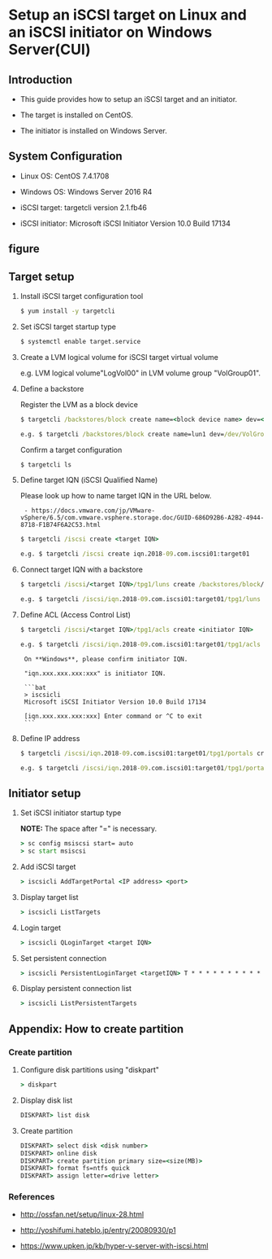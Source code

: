 # Setup an iSCSI target on Linux and an iSCSI initiator on Windows Server(CUI)

## Introduction
- This guide provides how to setup an iSCSI target and an initiator.

- The target is installed on CentOS.

- The initiator is installed on Windows Server.


## System Configuration
- Linux OS: CentOS 7.4.1708
- Windows OS: Windows Server 2016 R4


- iSCSI target: targetcli version 2.1.fb46
- iSCSI initiator: Microsoft iSCSI Initiator Version 10.0 Build 17134

## figure

## Target setup

1. Install iSCSI target configuration tool
    
    ```bat
    $ yum install -y targetcli
    ```
    
2. Set iSCSI target startup type

    ```bat
    $ systemctl enable target.service
    ```
    
3. Create a LVM logical volume for iSCSI target virtual volume

    e.g. LVM logical volume"LogVol00" in LVM volume group "VolGroup01".
    
    
4. Define a backstore

    Register the LVM as a block device
    
    ```bat
    $ targetcli /backstores/block create name=<block device name> dev=<device path>
    
    e.g. $ targetcli /backstores/block create name=lun1 dev=/dev/VolGroup01/LogVol00
    ```
    Confirm a target configuration
    
    ```bat
    $ targetcli ls
    ```
    
5. Define target IQN (iSCSI Qualified Name)
    
    Please look up how to name target IQN in the URL below.
    
        - https://docs.vmware.com/jp/VMware-vSphere/6.5/com.vmware.vsphere.storage.doc/GUID-686D92B6-A2B2-4944-8718-F1B74F6A2C53.html
    
    ```bat
    $ targetcli /iscsi create <target IQN>
    
    e.g. $ targetcli /iscsi create iqn.2018-09.com.iscsi01:target01
    ```
    
6. Connect target IQN with a backstore

    ```bat
    $ targetcli /iscsi/<target IQN>/tpg1/luns create /backstores/block/<block device name>
    
    e.g. $ targetcli /iscsi/iqn.2018-09.com.iscsi01:target01/tpg1/luns create /backstores/block/lun1
    ```
    
7. Define ACL (Access Control List)

    ```bat
    $ targetcli /iscsi/<target IQN>/tpg1/acls create <initiator IQN>
    
    e.g. $ targetcli /iscsi/iqn.2018-09.com.iscsi01:target01/tpg1/acls create iqn.1991-05.com.microsoft:vserver1
    ```
    
        On **Windows**, please confirm initiator IQN.
    
        "iqn.xxx.xxx.xxx:xxx" is initiator IQN.
    
        ```bat
        > iscsicli
        Microsoft iSCSI Initiator Version 10.0 Build 17134
    
        [iqn.xxx.xxx.xxx:xxx] Enter command or ^C to exit
        ```
    
8. Define IP address

    ```bat
    $ targetcli /iscsi/iqn.2018-09.com.iscsi01:target01/tpg1/portals create <IP address> <port>
    
    e.g. $ targetcli /iscsi/iqn.2018-09.com.iscsi01:target01/tpg1/portals create 192.168.100.100 3260
    ```
    

## Initiator setup

1. Set iSCSI initiator startup type 

    **NOTE:** The space after "=" is necessary.
    
    ```bat
    > sc config msiscsi start= auto
    > sc start msiscsi
    ```
   
2. Add iSCSI target

    ```bat
    > iscsicli AddTargetPortal <IP address> <port>
    ```
    
3. Display target list

    ```bat
    > iscsicli ListTargets
    ```
    
4. Login target

    ```bat
    > iscsicli QLoginTarget <target IQN>
    ```
    
5. Set persistent connection

    ```bat
    > iscsicli PersistentLoginTarget <targetIQN> T * * * * * * * * * * * * * * * 0
    ```
    
6. Display persistent connection list

    ```bat
    > iscsicli ListPersistentTargets
    ```
  
## Appendix: How to create partition      
### Create partition

1. Configure disk partitions using "diskpart"
    
    ```bat
    > diskpart
    ```
    
2. Display disk list
    
    ```bat
    DISKPART> list disk
    ```
    
3. Create partition

    ```bat
    DISKPART> select disk <disk number>
    DISKPART> online disk
    DISKPART> create partition primary size=<size(MB)>
    DISKPART> format fs=ntfs quick
    DISKPART> assign letter=<drive letter>
    ```


### References

- http://ossfan.net/setup/linux-28.html

- http://yoshifumi.hateblo.jp/entry/20080930/p1

- https://www.upken.jp/kb/hyper-v-server-with-iscsi.html
